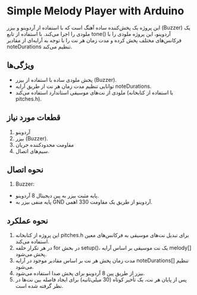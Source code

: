 # Simple Melody Player with Arduino
این پروژه یک پخش‌کننده ساده آهنگ است که با استفاده از آردوینو و بیزر (Buzzer) یک ملودی را اجرا می‌کند. با استفاده از تابع tone() آردوینو، این پروژه ملودی را با فرکانس‌های مختلف پخش کرده و مدت زمان هر نت را با توجه به آرایه‌ای از مقادیر noteDurations تنظیم می‌کند.

## ویژگی‌ها
- پخش ملودی ساده با استفاده از بیزر (Buzzer).
- توانایی تنظیم مدت زمان هر نت از طریق آرایه noteDurations.
- ملودی از نت‌های موسیقی استاندارد استفاده می‌کند (با استفاده از کتابخانه pitches.h).

## قطعات مورد نیاز
1. آردوینو 
2. بیزر (Buzzer).
3. مقاومت محدودکننده جریان 
4. سیم‌های اتصال.

## نحوه اتصال
1. Buzzer:
- پایه مثبت بیزر به پین دیجیتال 8 آردوینو.
- پایه منفی بیزر به GND آردوینو از طریق یک مقاومت 330 اهمی.

## نحوه عملکرد
1. این پروژه از کتابخانه pitches.h برای تبدیل نت‌های موسیقی به فرکانس‌های معین استفاده می‌کند.
2. در هر تکرار حلقه for در بخش setup()، یک نت موسیقی بر اساس آرایه melody[] پخش می‌شود.
3. مدت زمان پخش هر نت بر اساس مقادیر موجود در آرایه noteDurations[] تنظیم می‌شود.
4. بیزر از طریق پین 8 آردوینو برای پخش صدا استفاده می‌شود.
5. پس از پایان هر نت، یک تأخیر کوتاه (30 میلی‌ثانیه) برای ایجاد فاصله بین نت‌ها در نظر گرفته شده است.
